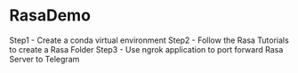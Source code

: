 # RasaDemo

Step1 - Create a conda virtual environment
Step2 - Follow the Rasa Tutorials to create a Rasa Folder
Step3 - Use ngrok application to port forward Rasa Server to Telegram
